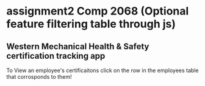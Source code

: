 # assignment2 Comp 2068 (Optional feature filtering table through js)

Western Mechanical Health & Safety certification tracking app
---------------------------------------------------------------------------------------------------

To View an employee's certificaitons click on the row in the employees table that corrosponds to them!

